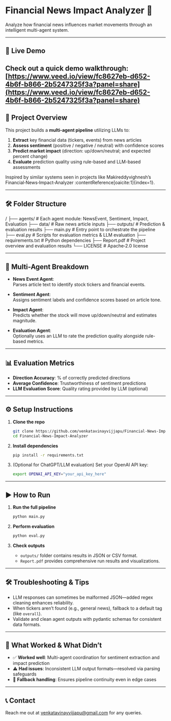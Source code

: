 
# Financial News Impact Analyzer 🚀

Analyze how financial news influences market movements through an intelligent multi-agent system.

---

## 🔗 Live Demo  
Check out a quick demo walkthrough:  
[https://www.veed.io/view/fc8627eb-d652-4b6f-b866-2b5247325f3a?panel=share](https://www.veed.io/view/fc8627eb-d652-4b6f-b866-2b5247325f3a?panel=share)
---

## 🧠 Project Overview

This project builds a **multi-agent pipeline** utilizing LLMs to:

1. **Extract** key financial data (tickers, events) from news articles  
2. **Assess sentiment** (positive / negative / neutral) with confidence scores  
3. **Predict market impact** (direction: up/down/neutral; and expected percent change)  
4. **Evaluate** prediction quality using rule-based and LLM-based assessments  

Inspired by similar systems seen in projects like Makireddyvighnesh’s Financial‑News‑Impact‑Analyzer :contentReference[oaicite:1]{index=1}.

---

## 🛠️ Folder Structure


/
├── agents/            # Each agent module: NewsEvent, Sentiment, Impact, Evaluation
├── data/              # Raw news article inputs
├── outputs/           # Prediction & evaluation results
├── main.py            # Entry point to orchestrate the pipeline
├── eval.py            # Scripts for evaluation metrics & LLM evaluation
├── requirements.txt   # Python dependencies
├── Report.pdf         # Project overview and evaluation results
└── LICENSE            # Apache‑2.0 license


---

## 🧩 Multi-Agent Breakdown

- **News Event Agent**:  
  Parses article text to identify stock tickers and financial events.

- **Sentiment Agent**:  
  Assigns sentiment labels and confidence scores based on article tone.

- **Impact Agent**:  
  Predicts whether the stock will move up/down/neutral and estimates magnitude.

- **Evaluation Agent**:  
  Optionally uses an LLM to rate the prediction quality alongside rule-based metrics.

---

## 📊 Evaluation Metrics

- **Direction Accuracy**: % of correctly predicted directions  
- **Average Confidence**: Trustworthiness of sentiment predictions  
- **LLM Evaluation Score**: Quality rating provided by LLM (optional)

---

## ⚙️ Setup Instructions

1. **Clone the repo**  
   ```bash
   git clone https://github.com/venkatavinayvijjapu/Financial-News-Impact-Analyzer.git
   cd Financial-News-Impact-Analyzer

2. **Install dependencies**

   ```bash
   pip install -r requirements.txt
   ```

3. (Optional for ChatGPT/LLM evaluation)
   Set your OpenAI API key:

   ```bash
   export OPENAI_API_KEY="your_api_key_here"
   ```

---

## ▶️ How to Run

1. **Run the full pipeline**

   ```bash
   python main.py
   ```

2. **Perform evaluation**

   ```bash
   python eval.py
   ```

3. **Check outputs**

   * `outputs/` folder contains results in JSON or CSV format.
   * `Report.pdf` provides comprehensive run results and visualizations.

---

## 🛠 Troubleshooting & Tips

* LLM responses can sometimes be malformed JSON—added regex cleaning enhances reliability.
* When tickers aren’t found (e.g., general news), fallback to a default tag (like `overall`).
* Validate and clean agent outputs with pydantic schemas for consistent data formats.

---

## 👏 What Worked & What Didn’t

* ✅ **Worked well**: Multi-agent coordination for sentiment extraction and impact prediction
* ⚠️ **Had issues**: Inconsistent LLM output formats—resolved via parsing safeguards
* 🧩 **Fallback handling**: Ensures pipeline continuity even in edge cases

---


## 📞 Contact

Reach me out at venkatavinayvijjapu@gmail.com for any queries.
